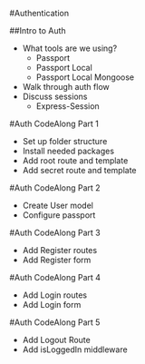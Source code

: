 #Authentication

##Intro to Auth
* What tools are we using?
  * Passport
  * Passport Local
  * Passport Local Mongoose
* Walk through auth flow
* Discuss sessions
  * Express-Session

#Auth CodeAlong Part 1
* Set up folder structure
* Install needed packages
* Add root route and template
* Add secret route and template

#Auth CodeAlong Part 2
* Create User model
* Configure passport

#Auth CodeAlong Part 3
* Add Register routes
* Add Register form

#Auth CodeAlong Part 4
* Add Login routes
* Add Login form

#Auth CodeAlong Part 5
* Add Logout Route
* Add isLoggedIn middleware